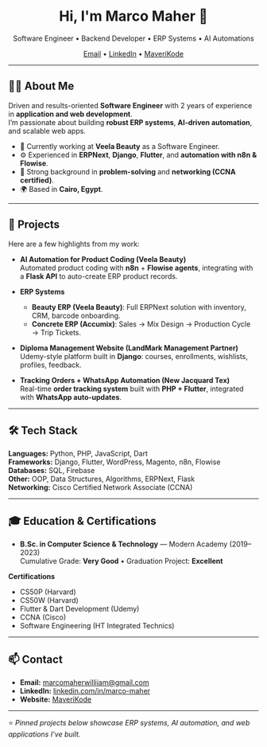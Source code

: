 <h1 align="center">Hi, I'm Marco Maher 👋</h1>

<p align="center">
Software Engineer • Backend Developer • ERP Systems • AI Automations
</p>

<p align="center">
<a href="mailto:marcomaherwilliiam@gmail.com">Email</a> •
<a href="https://www.linkedin.com/in/marco-maher/">LinkedIn</a> •
<a href="https://www.maverikode.com">MaveriKode</a>
</p>

---

## 👨‍💻 About Me
Driven and results-oriented **Software Engineer** with 2 years of experience in **application and web development**.  
I’m passionate about building **robust ERP systems**, **AI-driven automation**, and scalable web apps.  

- 🔭 Currently working at **Veela Beauty** as a Software Engineer.  
- ⚙️ Experienced in **ERPNext**, **Django**, **Flutter**, and **automation with n8n & Flowise**.  
- 🧠 Strong background in **problem-solving** and **networking (CCNA certified)**.  
- 🌍 Based in **Cairo, Egypt**.  

---

## 🚀 Projects
Here are a few highlights from my work:

- **AI Automation for Product Coding (Veela Beauty)**  
  Automated product coding with **n8n** + **Flowise agents**, integrating with a **Flask API** to auto-create ERP product records.

- **ERP Systems**  
  - **Beauty ERP (Veela Beauty)**: Full ERPNext solution with inventory, CRM, barcode onboarding.  
  - **Concrete ERP (Accumix)**: Sales → Mix Design → Production Cycle → Trip Tickets.

- **Diploma Management Website (LandMark Management Partner)**  
  Udemy-style platform built in **Django**: courses, enrollments, wishlists, profiles, feedback.

- **Tracking Orders + WhatsApp Automation (New Jacquard Tex)**  
  Real-time **order tracking system** built with **PHP + Flutter**, integrated with **WhatsApp auto-updates**.

---

## 🛠 Tech Stack
**Languages:** Python, PHP, JavaScript, Dart  
**Frameworks:** Django, Flutter, WordPress, Magento, n8n, Flowise  
**Databases:** SQL, Firebase  
**Other:** OOP, Data Structures, Algorithms, ERPNext, Flask  
**Networking:** Cisco Certified Network Associate (CCNA)

---

## 🎓 Education & Certifications
- **B.Sc. in Computer Science & Technology** — Modern Academy (2019–2023)  
  Cumulative Grade: **Very Good** • Graduation Project: **Excellent**

**Certifications**  
- CS50P (Harvard)  
- CS50W (Harvard)  
- Flutter & Dart Development (Udemy)  
- CCNA (Cisco)  
- Software Engineering (HT Integrated Technics)

---

## 📫 Contact
- **Email:** [marcomaherwilliiam@gmail.com](mailto:marcomaherwilliiam@gmail.com)  
- **LinkedIn:** [linkedin.com/in/marco-maher](https://www.linkedin.com/in/marco-maher)  
- **Website:** [MaveriKode](https://www.maverikode.com)

---

⭐️ *Pinned projects below showcase ERP systems, AI automation, and web applications I’ve built.*